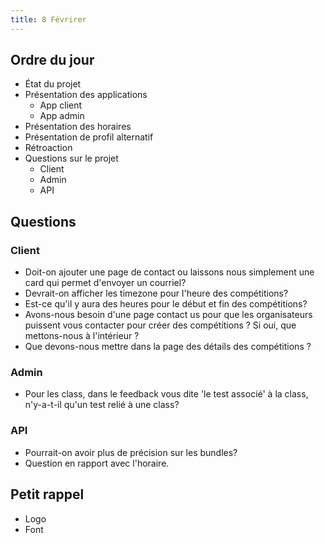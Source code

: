 ```yaml
---
title: 8 Févrirer
---
```


## Ordre du jour
- État du projet
- Présentation des applications
  - App client
  - App admin
- Présentation des horaires
- Présentation de profil alternatif
- Rétroaction
- Questions sur le projet
  - Client
  - Admin
  - API

## Questions

### Client
- Doit-on ajouter une page de contact ou laissons nous simplement une card qui permet d'envoyer un courriel?
- Devrait-on afficher les timezone pour l'heure des compétitions?
- Est-ce qu'il y aura des heures pour le début et fin des compétitions?
- Avons-nous besoin d'une page contact us pour que les organisateurs puissent vous contacter pour créer des compétitions ? Si oui, que mettons-nous à l'intérieur ?
- Que devons-nous mettre dans la page des détails des compétitions ?

### Admin
- Pour les class, dans le feedback vous dite 'le test associé' à la class, n'y-a-t-il qu'un test relié à une class?

### API
- Pourrait-on avoir plus de précision sur les bundles?
- Question en rapport avec l'horaire.

## Petit rappel
- Logo
- Font